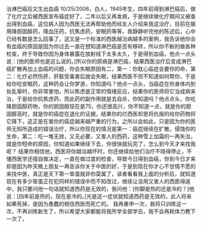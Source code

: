 治淋巴癌后又生出血癌
10/25/2006，白人，1945年生，四年前得到淋巴癌后，做了化疗之后被西医宣布癌症好了，二年以后又再发病，于是继续做化疗期间又被查出得到血癌，这位病人因为西医无法再帮助他而经友人介绍来我这治疗，目前在服用降胆固醇药，降血压药，抗焦虑药，安眠药等等，我静静听完他的陈述后，心中已经有数是怎么回事了，这又是一个标准的西医越治病越多的案例，我告诉他你会有血癌的原因是因为你过去一直在想知道淋巴癌是否有移转，所以你不断的做各种检查，终于导致你因为身体暴露在放射线下太多太久，于是得到血癌，他点一点头说：[他的医师也是这么说的。]所以你的原病是淋巴癌，结果西医治疗后变成淋巴癌扩散再加上血癌的问题，你会失眠原因有二，第一：你耽心癌症会要你的命，第二：化疗必然伤肝，肝脏受毒害后就会失眠，结果西医不但不知道如何帮你，于是给你吃安眠药，这种药会让你梦游，你知道吗？他点一点头，当癌症在你身体内到处乱窜时，你非常害怕，所以焦虑是正常的情绪反应，结果你的医师将它当成病来治，于是给你抗焦虑药，而此药的副作用就是去自杀，你知道吗？他点点头，你吃降胆固醇药物，你的胆固醇现在是75，你还很高兴，你不知道一点，就是你的胆固醇高时，就是你的癌症在退化的证据，结果你的烂西医却恩将仇报的给你药物将它降下，这正是在害你的癌症越来越严重的行为，之所以会如此，只是因为你的医师无知所造成的错误治疗，所以你现在的情况是第一：癌症继续在扩散，侵蚀你的生命，第二：吃一堆无效，又无必要，又害人的西药，这种雪上加霜的一再失治，就是你短命的原因，你知道如果继续下去，你很快就玩完了，怎么到今天才来找我呢？ 结果你相信他，西医将你越治越坏时，你还继续给他们治疗不晓得停止，不懂西医学还擅自做决定，一直在做过度的检查，导致今日得到血癌，你到今日才来却是因为昨天晚上朋友一再告诉你关于中医的好，于是到现在你才心不甘情不愿的来找中医，真正是天下第一笨蛋就非你莫属了，读者看看我上面的分析后，就知道现在有多少笨蛋正在犯同样的错误中而不知改过，继续让没用又害人的西医得逞中，我只要问他一句话就知道西药是无效的，我问他：[你脚是热的还是冷的？]他说：[四年前是热的，现在是冷的。]光是这一症状就知道西药是无效的，此人将来如果死掉，是因为愚蠢的相信西医而死亡的。
 我再重申一次，我将只训练这一次，不再训练新生了，所以希望大家都能将我所学全部学去，我不会再耗体力教下一次了。